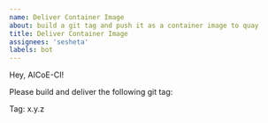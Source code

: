 ```yaml
---
name: Deliver Container Image
about: build a git tag and push it as a container image to quay
title: Deliver Container Image
assignees: 'sesheta'
labels: bot
---
```


Hey, AICoE-CI!

Please build and deliver the following git tag:

Tag: x.y.z
